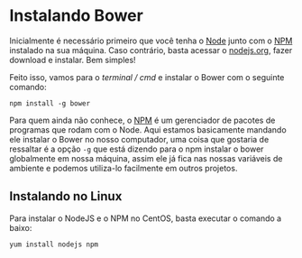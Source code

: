 # Instalando Bower

Inicialmente é necessário primeiro que você tenha o [Node](http://nodejs.org) junto com o [NPM](https://npmjs.org) instalado na sua máquina. 
Caso contrário, basta acessar o [nodejs.org](https://npmjs.org), fazer download e instalar. Bem simples!

Feito isso, vamos para o *terminal / cmd* e instalar o Bower com o seguinte comando:

    npm install -g bower

Para quem ainda não conhece, o [NPM](https://npmjs.org)  é um gerenciador de pacotes de programas que rodam com o Node. 
Aqui estamos basicamente mandando ele instalar o Bower no nosso computador, uma coisa que gostaria de ressaltar é a opção `-g` que está dizendo para o npm instalar o bower globalmente em nossa máquina, assim ele já fica nas nossas variáveis de ambiente e podemos utiliza-lo facilmente em outros projetos.

## Instalando no Linux

Para instalar o NodeJS e o NPM no CentOS, basta executar o comando a baixo:

    yum install nodejs npm
